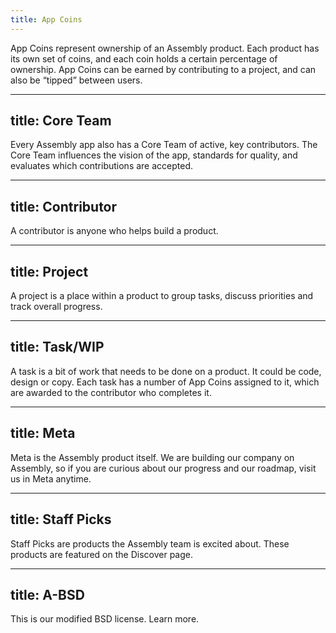 ```yaml
---
title: App Coins
---
```


App Coins represent ownership of an Assembly product. Each product has its own set of coins, and each coin holds a certain percentage of ownership. App Coins can be earned by contributing to a project, and can also be “tipped” between users.

---
title: Core Team
---

Every Assembly app also has a Core Team of active, key contributors. The Core Team influences the vision of the app, standards for quality, and evaluates which contributions are accepted.

---
title: Contributor
---

A contributor is anyone who helps build a product.

---
title: Project
---

A project is a place within a product to group tasks, discuss priorities and track overall progress.

---
title: Task/WIP
---

A task is a bit of work that needs to be done on a product. It could be code, design or copy. Each task has a number of App Coins assigned to it, which are awarded to the contributor who completes it.

---
title: Meta
---

Meta is the Assembly product itself. We are building our company on Assembly, so if you are curious about our progress and our roadmap, visit us in Meta anytime.

---
title: Staff Picks
---

Staff Picks are products the Assembly team is excited about. These products are featured on the Discover page.

---
title: A-BSD
---

This is our modified BSD license. Learn more.
